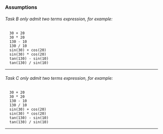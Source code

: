 ### Assumptions
###### Task B only admit two terms expression, for example:
```
  30 + 20
  30 * 20
  130 - 10
  130 / 10
  sin(30) + cos(20)
  sin(30) * cos(20)
  tan(130) - sin(10)
  tan(130) / sin(10)
```
-----------
###### Task C only admit two terms expression, for example:
```
  30 + 20
  30 * 20
  130 - 10
  130 / 10
  sin(30) + cos(20)
  sin(30) * cos(20)
  tan(130) - sin(10)
  tan(130) / sin(10)
```
-----------